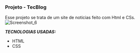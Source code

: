 ### Projeto - TecBlog

Esse projeto se trata de um site de noticias feito com Html e CSs.
![Screenshot_6](https://user-images.githubusercontent.com/79854687/114449866-ac751800-9bab-11eb-8b5c-65d4c4180044.png)



***TECNOLOGIAS USADAS:***
<table>
<ul>
	<li>HTML</li>
	<li>CSS</li>
</ul>
